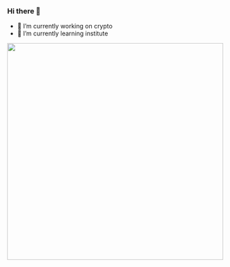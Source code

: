 ### Hi there 👋

- 🔭 I’m currently working on crypto
- 🌱 I’m currently learning institute

<div id="header" align="left">
  <img src="https://media.giphy.com/media/fwzuilI774ewrhfGBN/giphy.gif" width="500"/>
</div>
